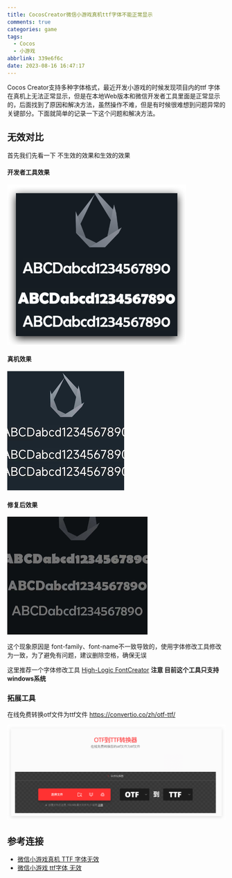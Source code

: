 ```yaml
---
title: CocosCreator微信小游戏真机ttf字体不能正常显示
comments: true
categories: game
tags:
  - Cocos
  - 小游戏
abbrlink: 339e6f6c
date: 2023-08-16 16:47:17
---
```


Cocos Creator支持多种字体格式，最近开发小游戏的时候发现项目内的ttf 字体在真机上无法正常显示，但是在本地Web版本和微信开发者工具里面是正常显示的，后面找到了原因和解决方法，虽然操作不难，但是有时候很难想到问题异常的关键部分。下面就简单的记录一下这个问题和解决方法。
<!--more-->

## 无效对比

首先我们先看一下 不生效的效果和生效的效果

#### 开发者工具效果

![image-20230816171520180](./CocosCreator微信小游戏真机ttf字体不能正常显示/image-20230816171520180.png)

#### 真机效果



![image-20230816171808333](./CocosCreator微信小游戏真机ttf字体不能正常显示/image-20230816171808333.png)



#### 修复后效果

![image-20230816172543158](./CocosCreator微信小游戏真机ttf字体不能正常显示/image-20230816172543158.png)



这个现象原因是 font-family、font-name不一致导致的，使用字体修改工具修改为一致，为了避免有问题，建议删除空格，确保无误

这里推荐一个字体修改工具 [High-Logic FontCreator](https://www.high-logic.com/font-editor/fontcreator)  **注意 目前这个工具只支持windows系统**





### 拓展工具

在线免费转换otf文件为ttf文件 https://convertio.co/zh/otf-ttf/

![image-20230816173102792](./CocosCreator微信小游戏真机ttf字体不能正常显示/image-20230816173102792.png)



## 参考连接

- [微信小游戏真机 TTF 字体无效](https://forum.cocos.org/t/topic/145453)
- [微信小游戏 ttf字体 无效](https://forum.cocos.org/t/topic/148371)